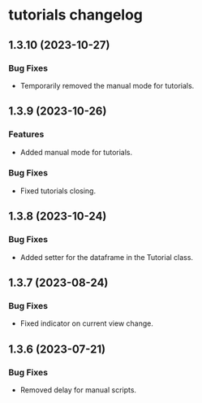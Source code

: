 # tutorials changelog

## 1.3.10 (2023-10-27)

### Bug Fixes

* Temporarily removed the manual mode for tutorials.

## 1.3.9 (2023-10-26)

### Features

* Added manual mode for tutorials.

### Bug Fixes

* Fixed tutorials closing.

## 1.3.8 (2023-10-24)

### Bug Fixes

* Added setter for the dataframe in the Tutorial class.

## 1.3.7 (2023-08-24)

### Bug Fixes

* Fixed indicator on current view change.

## 1.3.6 (2023-07-21)

### Bug Fixes

* Removed delay for manual scripts.
